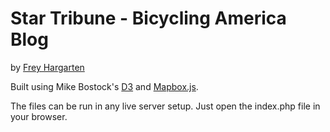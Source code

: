 Star Tribune - Bicycling America Blog
================

by [Frey Hargarten](http://github.com/jeffhargarten)

Built using Mike Bostock's [D3](https://github.com/mbostock/d3) and [Mapbox.js](https://www.mapbox.com/mapbox.js/api/v2.2.4/).

The files can be run in any live server setup. Just open the index.php file in your browser.